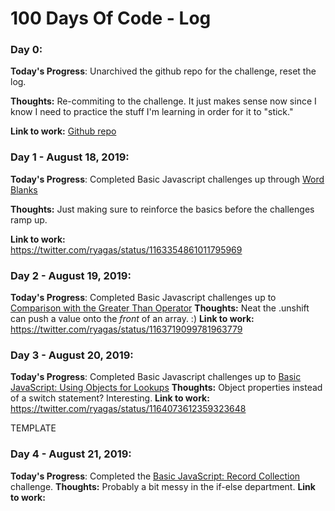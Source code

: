 # 100 Days Of Code - Log


<!-- TEMPLATE 

### Day X: 

**Today's Progress**: 

**Thoughts:** 

**Link to work:**  
-->

### Day 0: 

**Today's Progress**: Unarchived the github repo for the challenge, reset the log.

**Thoughts:** Re-commiting to the challenge. It just makes sense now since I know I need to practice the stuff I'm learning in order for it to "stick."

**Link to work:**  [Github repo](https://github.com/ryagas/100-days-of-code)

 

### Day 1 - August 18, 2019: 

**Today's Progress**: 
Completed Basic Javascript challenges up through [Word Blanks](https://learn.freecodecamp.org/javascript-algorithms-and-data-structures/basic-javascript/word-blanks)

**Thoughts:** 
Just making sure to reinforce the basics before the challenges ramp up.

**Link to work:**  
https://twitter.com/ryagas/status/1163354861011795969
 

### Day 2 - August 19, 2019: 

**Today's Progress**: 
Completed Basic Javascript challenges up to [Comparison with the Greater Than Operator](https://learn.freecodecamp.org/javascript-algorithms-and-data-structures/basic-javascript/comparison-with-the-greater-than-operator)
**Thoughts:** 
Neat the .unshift can push a value onto the *front* of an array. :)
**Link to work:**  
https://twitter.com/ryagas/status/1163719099781963779
 

### Day 3 - August 20, 2019: 

**Today's Progress**: 
Completed Basic Javascript challenges up to [Basic JavaScript: Using Objects for Lookups](https://learn.freecodecamp.org/javascript-algorithms-and-data-structures/basic-javascript/using-objects-for-lookups)
**Thoughts:** 
Object properties instead of a switch statement? Interesting.
**Link to work:**  
https://twitter.com/ryagas/status/1164073612359323648

TEMPLATE 
### Day 4 - August 21, 2019: 

**Today's Progress**: 
Completed the [Basic JavaScript: Record Collection](https://learn.freecodecamp.org/javascript-algorithms-and-data-structures/basic-javascript/record-collection) challenge.
**Thoughts:** 
Probably a bit messy in the if-else department.
**Link to work:**  

<!-- TEMPLATE 
### Day X: 

**Today's Progress**: 

**Thoughts:** 

**Link to work:**  

-->